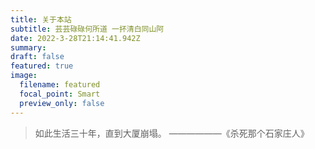 ```yaml
---
title: 关于本站
subtitle: 芸芸碌碌何所道 一抔清白同山阿
date: 2022-3-28T21:14:41.942Z
summary: 
draft: false
featured: true
image:
  filename: featured
  focal_point: Smart
  preview_only: false
---
```

>如此生活三十年，直到大厦崩塌。
>        ——————《杀死那个石家庄人》
 


